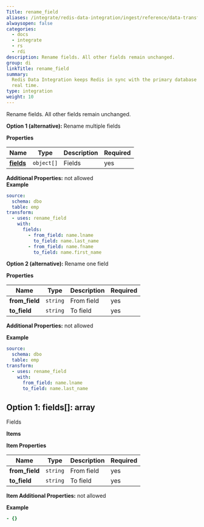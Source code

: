 ```yaml
---
Title: rename_field
aliases: /integrate/redis-data-integration/ingest/reference/data-transformation/rename_field/
alwaysopen: false
categories:
  - docs
  - integrate
  - rs
  - rdi
description: Rename fields. All other fields remain unchanged.
group: di
linkTitle: rename_field
summary:
  Redis Data Integration keeps Redis in sync with the primary database in near
  real time.
type: integration
weight: 10
---
```


Rename fields. All other fields remain unchanged.

**Option 1 (alternative):**
Rename multiple fields

**Properties**

| Name                         | Type       | Description | Required |
| ---------------------------- | ---------- | ----------- | -------- |
| [**fields**](#option1fields) | `object[]` | Fields<br/> | yes      |

**Additional Properties:** not allowed  
**Example**

```yaml
source:
  schema: dbo
  table: emp
transform:
  - uses: rename_field
    with:
      fields:
        - from_field: name.lname
          to_field: name.last_name
        - from_field: name.fname
          to_field: name.first_name
```

**Option 2 (alternative):**
Rename one field

**Properties**

| Name           | Type     | Description     | Required |
| -------------- | -------- | --------------- | -------- |
| **from_field** | `string` | From field<br/> | yes      |
| **to_field**   | `string` | To field<br/>   | yes      |

**Additional Properties:** not allowed

**Example**

```yaml
source:
  schema: dbo
  table: emp
transform:
  - uses: rename_field
    with:
      from_field: name.lname
      to_field: name.last_name
```

<a name="option1fields"></a>

## Option 1: fields\[\]: array

Fields

**Items**

**Item Properties**

| Name           | Type     | Description     | Required |
| -------------- | -------- | --------------- | -------- |
| **from_field** | `string` | From field<br/> | yes      |
| **to_field**   | `string` | To field<br/>   | yes      |

**Item Additional Properties:** not allowed

**Example**

```yaml
- {}
```
